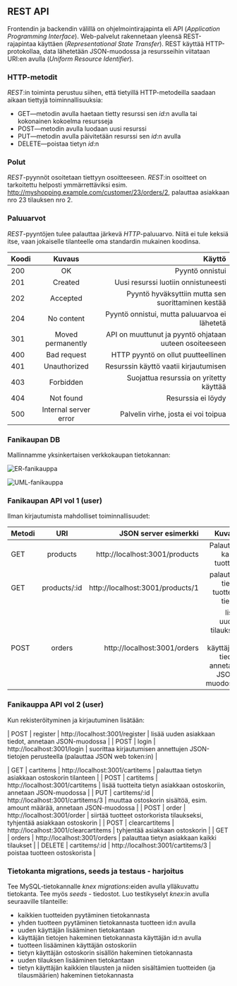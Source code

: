 ## REST API

Frontendin ja backendin välillä on ohjelmointirajapinta eli API (*Application Programming Interface*). Web-palvelut rakennetaan yleensä REST-rajapintaa käyttäen (*Representational State Transfer*). REST käyttää HTTP-protokollaa, data lähetetään JSON-muodossa ja resursseihin viitataan URI:en avulla (*Uniform Resource Identifier*).

### HTTP-metodit

*REST*:in toiminta perustuu siihen, että tietyillä HTTP-metodeilla saadaan aikaan tiettyjä toiminnallisuuksia:

- GET—metodin avulla haetaan tietty resurssi sen *id*:n avulla tai kokonainen kokoelma resursseja
- POST—metodin avulla luodaan uusi resurssi
- PUT—metodin avulla päivitetään resurssi sen *id*:n avulla
- DELETE—poistaa tietyn *id*:n

### Polut

*REST*-pyynnöt osoitetaan tiettyyn osoitteeseen. *REST*:in osoitteet on tarkoitettu helposti ymmärrettäviksi esim. http://myshopping.example.com/customer/23/orders/2, palauttaa asiakkaan nro 23 tilauksen nro 2.

### Paluuarvot

*REST*-pyyntöjen tulee palauttaa järkevä *HTTP*-paluuarvo. Niitä ei tule keksiä itse, vaan jokaiselle tilanteelle oma standardin mukainen koodinsa.

| Koodi  |     Kuvaus      |  Käyttö |
|----------|:-------------:|------:|
| 200 | OK | Pyyntö onnistui |
| 201 | Created   | Uusi resurssi luotiin onnistuneesti |
| 202 | Accepted | Pyyntö hyväksyttiin mutta sen suorittaminen kestää |
| 204 | No content | Pyyntö onnistui, mutta paluuarvoa ei lähetetä |
| 301 | Moved permanently | API on muuttunut ja pyyntö ohjataan uuteen osoiteeseen |
| 400 | Bad request | HTTP pyyntö on ollut puutteellinen |
| 401 | Unauthorized | Resurssin käyttö vaatii kirjautumisen |
| 403 | Forbidden | Suojattua resurssia on yritetty käyttää |
| 404 | Not found | Resurssia ei löydy |
| 500 | Internal server error | Palvelin virhe, josta ei voi toipua |

### Fanikaupan DB

Mallinnamme yksinkertaisen verkkokaupan tietokannan:

![ER-fanikauppa](./img/fanikauppa_er.png)

![UML-fanikauppa](./img/fanikauppa_uml.png)

### Fanikaupan API vol 1 (user)

Ilman kirjautumista mahdolliset toiminnallisuudet:

| Metodi  |     URI      |  JSON server esimerkki | Kuvaus |
|----------|:-------------:|------:|------:|
| GET | products | http://localhost:3001/products | Palauttaa kaikki tuotteet |
| GET | products/:id | http://localhost:3001/products/1 | palauttaa tietyn tuotteen tiedot |
| POST | orders | http://localhost:3001/orders | lisää uuden tilauksen (ja käyttäjän) tiedot, annetaan JSON-muodossa |

### Fanikauppa API vol 2 (user)

Kun rekisteröityminen ja kirjautuminen lisätään:

| POST | register | http://localhost:3001/register | lisää uuden asiakkaan tiedot, annetaan JSON-muodossa |
| POST | login | http://localhost:3001/login | suorittaa kirjautumisen annettujen JSON-tietojen perusteella (palauttaa JSON web token:in) |

| GET | cartitems | http://localhost:3001/cartitems | palauttaa tietyn asiakkaan ostoskorin tilanteen |
| POST | cartitems | http://localhost:3001/cartitems | lisää tuotteita tietyn asiakkaan ostoskoriin, annetaan JSON-muodossa |
| PUT | cartitems/:id | http://localhost:3001/cartitems/3 | muuttaa ostoskorin sisältöä, esim. amount määrää, annetaan JSON-muodossa |
| POST | order | http://localhost:3001/order | siirtää tuotteet ostorkorista tilaukseksi, tyhjentää asiakkaan ostoskorin |
| POST | clearcartitems | http://localhost:3001/clearcartitems | tyhjentää asiakkaan ostoskorin |
| GET | orders | http://localhost:3001/orders | palauttaa tietyn asiakkaan kaikki tilaukset |
| DELETE | cartitems/:id | http://localhost:3001/cartitems/3 | poistaa tuotteen ostoskorista |

### Tietokanta migrations, seeds ja testaus - harjoitus

Tee MySQL-tietokannalle *knex migrations*:eiden avulla ylläkuvattu tietokanta. Tee myös *seeds* - tiedostot. Luo testikyselyt *knex*:in avulla seuraaville tilanteille:

- kaikkien tuotteiden pyytäminen tietokannasta
- yhden tuotteen pyytäminen tietokannasta tuotteen id:n avulla
- uuden käyttäjän lisääminen tietokantaan
- käyttäjän tietojen hakeminen tietokannasta käyttäjän id:n avulla
- tuotteen lisääminen käyttäjän ostoskoriin
- tietyn käyttäjän ostoskorin sisällön hakeminen tietokannasta
- uuden tilauksen lisääminen tietokantaan
- tietyn käyttäjän kaikkien tilausten ja niiden sisältämien tuotteiden (ja tilausmäärien) hakeminen tietokannasta
